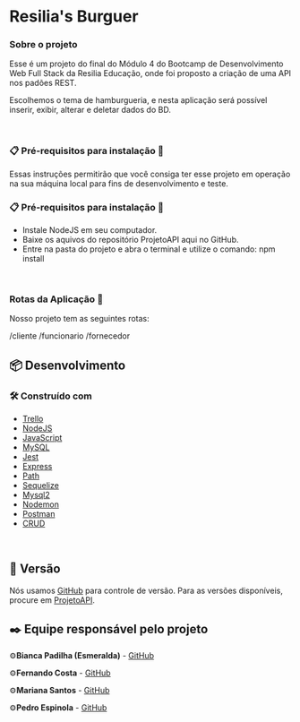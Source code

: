 
# Resilia's Burguer

### Sobre o projeto

Esse é um projeto do final do Módulo 4 do Bootcamp de Desenvolvimento Web Full Stack da Resilia Educação, onde foi proposto a criação de uma API nos padões REST.

Escolhemos o tema de hamburgueria, e nesta aplicação será possível inserir, exibir, alterar e deletar dados do BD.

<br>

### 📋 Pré-requisitos para instalação 🔧

Essas instruções permitirão que você consiga ter esse projeto em operação na sua máquina local para fins de desenvolvimento e teste.
<br>

### 📋 Pré-requisitos para instalação 🔧

* Instale NodeJS em seu computador.
* Baixe os aquivos do repositório ProjetoAPI aqui no GitHub.
* Entre na pasta do projeto e abra o terminal e utilize o comando: npm install

<br>

### Rotas da Aplicação 🔧
Nosso projeto tem as seguintes rotas:

/cliente
/funcionario
/fornecedor


## 📦 Desenvolvimento

### 🛠️ Construído com

* [Trello](https://trello.com/)
* [NodeJS](https://nodejs.org/pt-br/docs/)
* [JavaScript](https://developer.mozilla.org/pt-BR/docs/Web/JavaScript)
* [MySQL](https://dev.mysql.com/doc/)
* [Jest](https://jestjs.io/pt-BR/)
* [Express](https://expressjs.com/pt-br/)
* [Path](https://nodejs.org/api/path.html)
* [Sequelize](https://sequelize.org/)
* [Mysql2](https://www.mysql.com/)
* [Nodemon](https://www.npmjs.com/package/nodemon)
* [Postman](https://www.postman.com/)
* [CRUD](https://developer.mozilla.org/pt-BR/docs/Glossary/CRUD)

<br>


## 📌 Versão

Nós usamos [GitHub](https://github.com/) para controle de versão. Para as versões disponíveis, procure em [ProjetoAPI](https://github.com/Padilha27/ProjetoAPI.git).
<br>



## ✒️ Equipe responsável pelo projeto

⚙️**Bianca Padilha (Esmeralda)** - [GitHub](https://github.com/Padilha27) 

⚙️**Fernando Costa** - [GitHub](https://github.com/fernando-ctz) 

⚙️**Mariana Santos** - [GitHub](https://github.com/mmcrisx) 

⚙️**Pedro Espinola** - [GitHub](https://github.com/PedroEspinola) 

